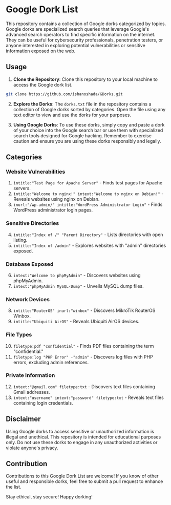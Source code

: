 # Google Dork List

This repository contains a collection of Google dorks categorized by topics. Google dorks are specialized search queries that leverage Google's advanced search operators to find specific information on the internet. They can be useful for cybersecurity professionals, penetration testers, or anyone interested in exploring potential vulnerabilities or sensitive information exposed on the web.

## Usage

1. **Clone the Repository**: Clone this repository to your local machine to access the Google dork list.

```bash
git clone https://github.com/ishanoshada/GDorks.git
```

2. **Explore the Dorks**: The `dorks.txt` file in the repository contains a collection of Google dorks sorted by categories. Open the file using any text editor to view and use the dorks for your purposes.

3. **Using Google Dorks**: To use these dorks, simply copy and paste a dork of your choice into the Google search bar or use them with specialized search tools designed for Google hacking. Remember to exercise caution and ensure you are using these dorks responsibly and legally.

## Categories

### Website Vulnerabilities

1. `intitle:"Test Page for Apache Server"` - Finds test pages for Apache servers.
2. `intitle:"Welcome to nginx!" intext:"Welcome to nginx on Debian!"` - Reveals websites using nginx on Debian.
3. `inurl:"/wp-admin/" intitle:"WordPress Administrator Login"` - Finds WordPress administrator login pages.

### Sensitive Directories

4. `intitle:"Index of /" "Parent Directory"` - Lists directories with open listing.
5. `intitle:"Index of /admin"` - Explores websites with "admin" directories exposed.

### Database Exposed

6. `intext:"Welcome to phpMyAdmin"` - Discovers websites using phpMyAdmin.
7. `intext:"phpMyAdmin MySQL-Dump"` - Unveils MySQL dump files.

### Network Devices

8. `intitle:"RouterOS" inurl:"winbox"` - Discovers MikroTik RouterOS Winbox.
9. `intitle:"Ubiquiti AirOS"` - Reveals Ubiquiti AirOS devices.

### File Types

10. `filetype:pdf "confidential"` - Finds PDF files containing the term "confidential."
11. `filetype:log "PHP Error" -"admin"` - Discovers log files with PHP errors, excluding admin references.

### Private Information

12. `intext:"@gmail.com" filetype:txt` - Discovers text files containing Gmail addresses.
13. `intext:"username" intext:"password" filetype:txt` - Reveals text files containing login credentials.

## Disclaimer

Using Google dorks to access sensitive or unauthorized information is illegal and unethical. This repository is intended for educational purposes only. Do not use these dorks to engage in any unauthorized activities or violate anyone's privacy.

## Contribution

Contributions to this Google Dork List are welcome! If you know of other useful and responsible dorks, feel free to submit a pull request to enhance the list.

Stay ethical, stay secure! Happy dorking!

